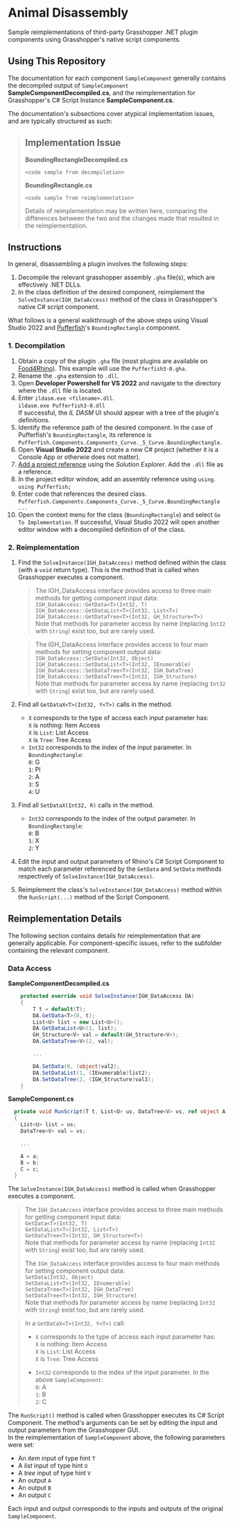 # Animal Disassembly

Sample reimplementations of third-party Grasshopper .NET plugin components using Grasshopper's native script components.

## Using This Repository

The documentation for each component ```SampleComponent``` generally contains the decompiled output of ```SampleComponent``` **SampleComponentDecompiled.cs**, and the reimplementation for Grasshopper's C# Script Instance **SampleComponent.cs**.

The documentation's subsections cover atypical implementation issues, and are typically structured as such:  
> ## Implementation Issue
> 
> **BoundingRectangleDecompiled.cs**  
> ```
> <code sample from decompilation>
> ```  
> 
> **BoundingRectangle.cs**  
> ```
> <code sample from reimplementation>
> ```  
> 
> Details of reimplementation may be written here, comparing the differences between the two and the changes made that resulted in the reimplementation.

## Instructions

In general, disassembling a plugin involves the following steps:
1. Decompile the relevant grasshopper assembly ```.gha``` file(s), which are effectively .NET DLLs.
2. In the class definition of the desired component, reimplement the ```SolveInstance(IGH_DataAccess)``` method of the class in Grasshopper's native C# script component.

What follows is a general walkthrough of the above steps using Visual Studio 2022 and [Pufferfish](https://www.food4rhino.com/en/app/pufferfish)'s ```BoundingRectangle``` component.

### 1. Decompilation

1. Obtain a copy of the plugin ```.gha``` file (most plugins are available on [Food4Rhino](https://www.food4rhino.com/en)). This example will use the ```Pufferfish3-0.gha```.
2. Rename the ```.gha``` extension to ```.dll```.
3. Open **Developer Powershell for VS 2022** and navigate to the directory where the ```.dll``` file is located.
4. Enter ```ildasm.exe <filename>.dll```.  
```ildasm.exe Pufferfish3-0.dll```  
If successful, the *IL DASM* UI should appear with a tree of the plugin's definitions.
5. Identify the reference path of the desired component. In the case of Pufferfish's ```BoundingRectangle```, its reference is ```Pufferfish.Components.Components_Curve._5_Curve.BoundingRectangle```.
6. Open **Visual Studio 2022** and create a new C# project (whether it is a Console App or otherwie does not matter).
7. [Add a project reference](https://learn.microsoft.com/en-us/visualstudio/ide/how-to-add-or-remove-references-by-using-the-reference-manager?view=vs-2022#add-a-reference) using the *Solution Explorer*. Add the ```.dll``` file as a reference.
8. In the project editor window, add an assembly reference using ```using```.  
```using Pufferfish;```
9. Enter code that references the desired class.  
```Pufferfish.Components.Components_Curve._5_Curve.BoundingRectangle ...```
10. Open the context menu for the class (```BoundingRectangle```) and select ```Go To Implementation```. If successful, Visual Studio 2022 will open another editor window with a decompiled definition of of the class.

### 2. Reimplementation

1. Find the ```SolveInstance(IGH_DataAccess)``` method defined within the class (with a ```void``` return type). This is the method that is called when Grasshopper executes a component.  
    > The IGH_DataAccess interface provides access to three main methods for getting component input data:  
    > ```IGH_DataAccess::GetData<T>(Int32, T)```  
    > ```IGH_DataAccess::GetDataList<T>(Int32, List<T>)```  
    > ```IGH_DataAccess::GetDataTree<T>(Int32, GH_Structure<T>)```  
    > Note that methods for parameter access by name (replacing ```Int32``` with ```String```) exist too, but are rarely used.

    > The IGH_DataAccess interface provides access to four main methods for setting component output data:  
    > ```IGH_DataAccess::SetData(Int32, Object)```  
    > ```IGH_DataAccess::SetDataList<T>(Int32, IEnumerable)```  
    > ```IGH_DataAccess::SetDataTree<T>(Int32, IGH_DataTree)```  
    > ```IGH_DataAccess::SetDataTree<T>(Int32, IGH_Structure)```  
    > Note that methods for parameter access by name (replacing ```Int32``` with ```String```) exist too, but are rarely used.
2. Find all ```GetDataX<T>(Int32, Y<T>)``` calls in the method.
    - ```X``` corresponds to the type of access each input parameter has:  
    ```X``` is nothing: Item Access  
    ```X``` is ```List```: List Access  
    ```X``` is ```Tree```: Tree Access
    - ```Int32``` corresponds to the index of the input parameter. In ```BoundingRectangle```:  
    ```0```: G  
    ```1```: Pl  
    ```2```: A  
    ```3```: S  
    ```4```: U  
3. Find all ```SetDataX(Int32, R)``` calls in the method.
    - ```Int32``` corresponds to the index of the output parameter. In ```BoundingRectangle```:  
    ```0```: B  
    ```1```: X  
    ```2```: Y
4. Edit the input and output parameters of Rhino's C# Script Component to match each parameter referenced by the ```GetData``` and ```SetData``` methods respectively of ```SolveInstance(IGH_DataAccess)```.
5. Reimplement the class's ```SolveInstance(IGH_DataAccess)``` method within the ```RunScript(...)``` method of the Script Component.

## Reimplementation Details

The following section contains details for reimplementation that are generally applicable. For component-specific issues, refer to the subfolder containing the relevant component.

### Data Access

**SampleComponentDecompiled.cs**
```C#
    protected override void SolveInstance(IGH_DataAccess DA)
    {
        T t = default(T);
        DA.GetData<T>(0, t);
        List<U> list = new List<U>();
        DA.GetDataList<U>(1, list);
        GH_Structure<V> val = default(GH_Structure<V>);
        DA.GetDataTree<V>(2, val);

        ...

        DA.SetData(0, (object)val2);
        DA.SetDataList(1, (IEnumerable)list2);
        DA.SetDataTree(2, (IGH_Structure)val3);
    }
```

**SampleComponent.cs**
```C#
  private void RunScript(T t, List<U> us, DataTree<V> vs, ref object A, ref object B, ref object C)
  {
    List<U> list = us;
    DataTree<V> val = vs;

    ...

    A = a;
    B = b;
    C = c;
  }
```

The ```SolveInstance(IGH_DataAccess)``` method is called when Grasshopper executes a component.  

> The ```IGH_DataAccess``` interface provides access to three main methods for getting component input data:  
> ```GetData<T>(Int32, T)```  
> ```GetDataList<T>(Int32, List<T>)```  
> ```GetDataTree<T>(Int32, GH_Structure<T>)```  
> Note that methods for parameter access by name (replacing ```Int32``` with ```String```) exist too, but are rarely used.
>
> The ```IGH_DataAccess``` interface provides access to four main methods for setting component output data:  
> ```SetData(Int32, Object)```  
> ```SetDataList<T>(Int32, IEnumerable)```  
> ```SetDataTree<T>(Int32, IGH_DataTree)```  
> ```SetDataTree<T>(Int32, IGH_Structure)```  
> Note that methods for parameter access by name (replacing ```Int32``` with ```String```) exist too, but are rarely used.

> In a ```GetDataX<T>(Int32, Y<T>)``` call:  
> - ```X``` corresponds to the type of access each input parameter has:  
> ```X``` is nothing: Item Access  
> ```X``` is ```List```: List Access  
> ```X``` is ```Tree```: Tree Access  
> 
> - ```Int32``` corresponds to the index of the input parameter. In the above ```SampleComponent```:  
> ```0```: A  
> ```1```: B  
> ```2```: C  

The ```RunScript()``` method is called when Grasshopper executes its C# Script Component. The method's arguments can be set by editing the input and output parameters from the Grasshopper GUI.  
In the reimplementation of ```SampleComponent``` above, the following parameters were set:
- An *item* input of type hint ```T```
- A *list* input of type hint ```U```
- A *tree* input of type hint ```V```
- An output ```A```
- An output ```B```
- An output ```C```

Each input and output corresponds to the inputs and outputs of the original ```SampleComponent```.